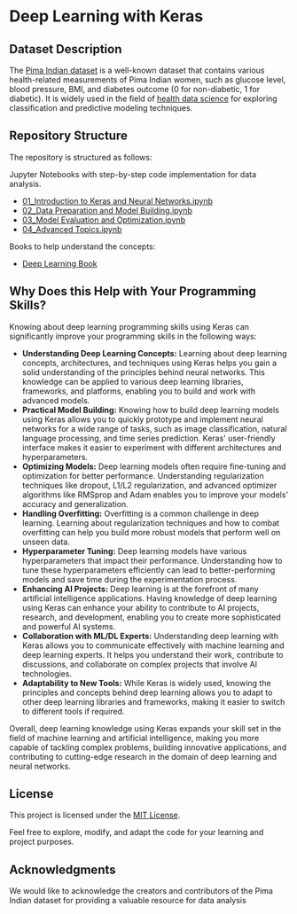 # Deep Learning with Keras

## Dataset Description

The [Pima Indian dataset](https://github.com/cloudpedagogy/data-science-programming/blob/main/books/Pima_Indian_Dataset.ipynb) is a well-known dataset that contains various health-related measurements of Pima Indian women, such as glucose level, blood pressure, BMI, and diabetes outcome (0 for non-diabetic, 1 for diabetic). It is widely used in the field of [health data science](https://github.com/cloudpedagogy/data-science-programming/blob/main/books/Health_Data_Science.ipynb) for exploring classification and predictive modeling techniques.

## Repository Structure
The repository is structured as follows:

Jupyter Notebooks with step-by-step code implementation for data analysis.
  - [01_Introduction to Keras and Neural Networks.ipynb](https://github.com/cloudpedagogy/data-science-programming/blob/main/deep-learning-keras/01_Introduction_to_Keras_and_Neural_Networks.ipynb)
  - [02_Data Preparation and Model Building.ipynb](https://github.com/cloudpedagogy/data-science-programming/blob/main/deep-learning-keras/02_Data_Preparation_and_Model_Building.ipynb)
  - [03_Model Evaluation and Optimization.ipynb](https://github.com/cloudpedagogy/data-science-programming/blob/main/deep-learning-keras/03_Model_Evaluation_and_Optimization.ipynb)
  - [04_Advanced Topics.ipynb](https://github.com/cloudpedagogy/data-science-programming/blob/main/deep-learning-keras/04_Advanced_Topics.ipynb)

Books to help understand the concepts:
  - [Deep Learning Book](https://github.com/cloudpedagogy/data-science-programming/blob/main/books/Deep_Learning.ipynb)

## Why Does this Help with Your Programming Skills?
Knowing about deep learning programming skills using Keras can significantly improve your programming skills in the following ways:

- **Understanding Deep Learning Concepts:** Learning about deep learning concepts, architectures, and techniques using Keras helps you gain a solid understanding of the principles behind neural networks. This knowledge can be applied to various deep learning libraries, frameworks, and platforms, enabling you to build and work with advanced models.
- **Practical Model Building:** Knowing how to build deep learning models using Keras allows you to quickly prototype and implement neural networks for a wide range of tasks, such as image classification, natural language processing, and time series prediction. Keras' user-friendly interface makes it easier to experiment with different architectures and hyperparameters.
- **Optimizing Models:** Deep learning models often require fine-tuning and optimization for better performance. Understanding regularization techniques like dropout, L1/L2 regularization, and advanced optimizer algorithms like RMSprop and Adam enables you to improve your models' accuracy and generalization.
- **Handling Overfitting:** Overfitting is a common challenge in deep learning. Learning about regularization techniques and how to combat overfitting can help you build more robust models that perform well on unseen data.
- **Hyperparameter Tuning:** Deep learning models have various hyperparameters that impact their performance. Understanding how to tune these hyperparameters efficiently can lead to better-performing models and save time during the experimentation process.
- **Enhancing AI Projects:** Deep learning is at the forefront of many artificial intelligence applications. Having knowledge of deep learning using Keras can enhance your ability to contribute to AI projects, research, and development, enabling you to create more sophisticated and powerful AI systems.
- **Collaboration with ML/DL Experts:** Understanding deep learning with Keras allows you to communicate effectively with machine learning and deep learning experts. It helps you understand their work, contribute to discussions, and collaborate on complex projects that involve AI technologies.
- **Adaptability to New Tools:** While Keras is widely used, knowing the principles and concepts behind deep learning allows you to adapt to other deep learning libraries and frameworks, making it easier to switch to different tools if required.

Overall, deep learning knowledge using Keras expands your skill set in the field of machine learning and artificial intelligence, making you more capable of tackling complex problems, building innovative applications, and contributing to cutting-edge research in the domain of deep learning and neural networks.

## License
This project is licensed under the [MIT License](LICENSE).

Feel free to explore, modify, and adapt the code for your learning and project purposes.

## Acknowledgments
We would like to acknowledge the creators and contributors of the Pima Indian dataset for providing a valuable resource for data analysis

